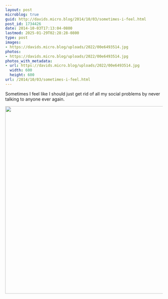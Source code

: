 ```yaml
---
layout: post
microblog: true
guid: http://davids.micro.blog/2014/10/03/sometimes-i-feel.html
post_id: 1734426
date: 2014-10-03T17:13:04-0800
lastmod: 2025-01-29T02:28:28-0800
type: post
images:
- https://davids.micro.blog/uploads/2022/00e6493514.jpg
photos:
- https://davids.micro.blog/uploads/2022/00e6493514.jpg
photos_with_metadata:
- url: https://davids.micro.blog/uploads/2022/00e6493514.jpg
  width: 600
  height: 600
url: /2014/10/03/sometimes-i-feel.html
---
```

Sometimes I feel like I should just get rid of all my social problems by never talking to anyone ever again.

<img src="/uploads/2022/00e6493514.jpg" width="600" height="600" alt="">
